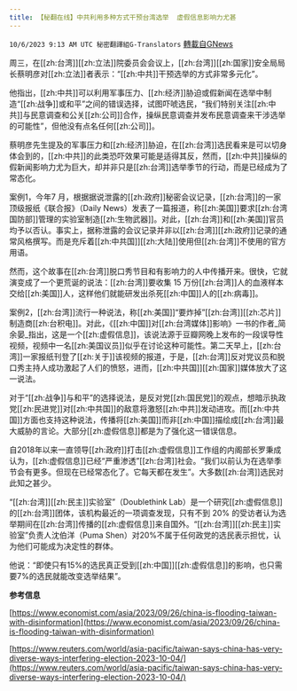 ```yaml
---
title: 【秘翻在线】中共利用多种方式干预台湾选举  虚假信息影响力尤甚
---
```

`10/6/2023 9:13 AM UTC 秘密翻譯組G-Translators` [轉載自GNews](https://gnews.org/articles/1792324)

周三，在[[zh:台湾]][[zh:立法]]院委员会会议上，[[zh:台湾]][[zh:国家]]安全局局长蔡明彦对[[zh:立法]]者表示：“[[zh:中共]]干预选举的方式非常多元化”。

他指出，[[zh:中共]]可以利用军事压力、[[zh:经济]]胁迫或假新闻在选举中制造“[[zh:战争]]或和平”之间的错误选择，试图吓唬选民，“我们特别关注[[zh:中共]]与民意调查和公关[[zh:公司]]合作，操纵民意调查并发布民意调查来干涉选举的可能性”，但他没有点名任何[[zh:公司]]。

蔡明彦先生提及的军事压力和[[zh:经济]]胁迫，在[[zh:台湾]]选民看来是可以切身体会到的，[[zh:中共]]的此类恐吓效果可能是适得其反，然而，[[zh:中共]]操纵的假新闻影响力尤为巨大，却并非只是[[zh:台湾]]选举季节的行动，而是已经成为了常态化。

案例1，今年7 月，根据据说泄露的[[zh:政府]]秘密会议记录，[[zh:台湾]]的一家顶级报纸《联合报》（Daily News）发表了一篇报道，称[[zh:美国]]要求[[zh:台湾国防部]]管理的实验室制造[[zh:生物武器]]。对此，[[zh:台湾]]和[[zh:美国]]官员均予以否认。事实上，据称泄露的会议记录并非以[[zh:台湾]][[zh:政府]]记录的通常风格撰写。而是充斥着[[zh:中共国]][[zh:大陆]]使用但[[zh:台湾]]不使用的官方用语。

然而，这个故事在[[zh:台湾]]脱口秀节目和有影响力的人中传播开来。很快，它就演变成了一个更荒诞的说法：[[zh:台湾]]要收集 15 万份[[zh:台湾]]人的血液样本交给[[zh:美国]]人，这样他们就能研发出杀死[[zh:中国]]人的[[zh:病毒]]。

案例2，[[zh:台湾]]流行一种说法，称[[zh:美国]]“要炸掉”[[zh:台湾]][[zh:芯片]]制造商[[zh:台积电]]。对此，《[[zh:中国]]对[[zh:台湾媒体]]影响》一书的作者_简余晏_指出，这是一个[[zh:虚假信息]]，该说法源于豆瓣网晚上发布的一段误导性视频，视频中一名[[zh:美国议员]]似乎在讨论这种可能性。第二天早上，[[zh:台湾]]一家报纸刊登了[[zh:关于]]该视频的报道，于是，[[zh:台湾]]反对党议员和脱口秀主持人成功激起了人们的愤怒，进而，[[zh:中共国]][[zh:国家]]媒体放大了这一说法。

对于“[[zh:战争]]与和平”的选择说法，是反对党[[zh:国民党]]的观点，想暗示执政党[[zh:民进党]]对[[zh:中共国]]的敌意将激怒[[zh:中共]]发动进攻。而[[zh:中共国]]方面也支持这种说法，传播将[[zh:美国]]而非[[zh:中国]]描绘成[[zh:台湾]]最大威胁的言论。大部分[[zh:虚假信息]]都是为了强化这一错误信息。

自2018年以来一直领导[[zh:政府]]打击[[zh:虚假信息]]工作组的内阁部长罗秉成认为，[[zh:虚假信息]]已经“严重渗透”[[zh:台湾]]社会。“我们以前认为在选举季节会有更多。但现在已经常态化了。它每天都在发生”。大多数[[zh:台湾]]选民对此知之甚少。

“[[zh:台湾]][[zh:民主]]实验室”（Doublethink Lab）是一个研究[[zh:虚假信息]]的[[zh:台湾]]团体，该机构最近的一项调查发现，只有不到 20% 的受访者认为选举期间在[[zh:台湾]]传播的[[zh:虚假信息]]来自国外。“[[zh:台湾]][[zh:民主]]实验室”负责人沈伯洋（Puma Shen）对20%不属于任何政党的选民表示担忧，认为他们可能成为决定性的群体。

他说：“即使只有15%的选民真正受到[[zh:中国]][[zh:虚假信息]]的影响，也只需要7%的选民就能改变选举结果”。

**参考信息**

[https://www.economist.com/asia/2023/09/26/china-is-flooding-taiwan-with-disinformation](https://www.economist.com/asia/2023/09/26/china-is-flooding-taiwan-with-disinformation)

[https://www.reuters.com/world/asia-pacific/taiwan-says-china-has-very-diverse-ways-interfering-election-2023-10-04/](https://www.reuters.com/world/asia-pacific/taiwan-says-china-has-very-diverse-ways-interfering-election-2023-10-04/)
